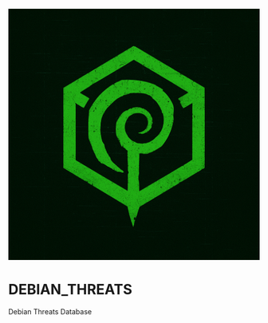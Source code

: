 
![HARDN](https://github.com/OpenSource-For-Freedom/DEBIAN_THREATS/blob/main/HARDN%20(1).png)
# DEBIAN_THREATS
Debian Threats Database
